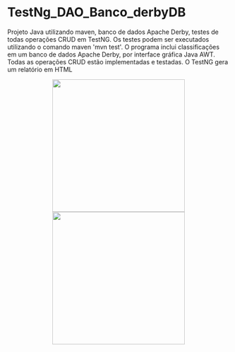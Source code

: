 # TestNg_DAO_Banco_derbyDB
Projeto Java utilizando maven, banco de dados Apache Derby, testes de todas operações CRUD em TestNG. Os testes podem ser executados utilizando o comando maven 'mvn test'. 
O programa inclui classificações em um banco de dados Apache Derby, por interface gráfica Java AWT. Todas as operações CRUD estão implementadas e testadas. O TestNG gera um relatório em  HTML

<div align="center">
<img src="https://github.com/klausmerini/TestNg_DAO_Banco_derbyDB/assets/109608171/ddc12e24-862c-493f-b68e-b7ccdfc2af60" width="300px" /)
</div>

<div align="center">
<img src="https://github.com/klausmerini/TestNg_DAO_Banco_derbyDB/assets/109608171/bcec9737-6d2e-413a-9d99-07853a75faa3" width="300px" /)
</div>
